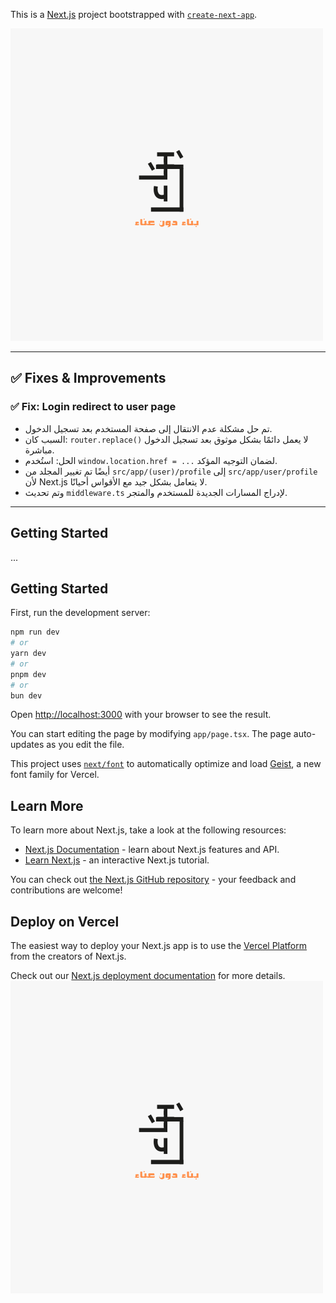This is a [Next.js](https://nextjs.org) project bootstrapped with [`create-next-app`](https://nextjs.org/docs/app/api-reference/cli/create-next-app).

![Logo](public/logo.png)

---

## ✅ Fixes & Improvements

### ✅ Fix: Login redirect to user page

- تم حل مشكلة عدم الانتقال إلى صفحة المستخدم بعد تسجيل الدخول.
- السبب كان: `router.replace()` لا يعمل دائمًا بشكل موثوق بعد تسجيل الدخول مباشرة.
- الحل: استُخدم `window.location.href = ...` لضمان التوجيه المؤكد.
- أيضًا تم تغيير المجلد من `src/app/(user)/profile` إلى `src/app/user/profile` لأن Next.js لا يتعامل بشكل جيد مع الأقواس أحيانًا.
- وتم تحديث `middleware.ts` لإدراج المسارات الجديدة للمستخدم والمتجر.

---

## Getting Started

...

## Getting Started

First, run the development server:

```bash
npm run dev
# or
yarn dev
# or
pnpm dev
# or
bun dev
```

Open [http://localhost:3000](http://localhost:3000) with your browser to see the result.

You can start editing the page by modifying `app/page.tsx`. The page auto-updates as you edit the file.

This project uses [`next/font`](https://nextjs.org/docs/app/building-your-application/optimizing/fonts) to automatically optimize and load [Geist](https://vercel.com/font), a new font family for Vercel.

## Learn More

To learn more about Next.js, take a look at the following resources:

- [Next.js Documentation](https://nextjs.org/docs) - learn about Next.js features and API.
- [Learn Next.js](https://nextjs.org/learn) - an interactive Next.js tutorial.

You can check out [the Next.js GitHub repository](https://github.com/vercel/next.js) - your feedback and contributions are welcome!

## Deploy on Vercel

The easiest way to deploy your Next.js app is to use the [Vercel Platform](https://vercel.com/new?utm_medium=default-template&filter=next.js&utm_source=create-next-app&utm_campaign=create-next-app-readme) from the creators of Next.js.

Check out our [Next.js deployment documentation](https://nextjs.org/docs/app/building-your-application/deploying) for more details.
![Logo](public/logo.png)
